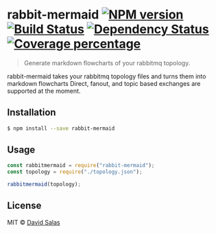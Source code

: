 # rabbit-mermaid [![NPM version][npm-image]][npm-url] [![Build Status][travis-image]][travis-url] [![Dependency Status][daviddm-image]][daviddm-url] [![Coverage percentage][coveralls-image]][coveralls-url]

> Generate markdown flowcharts of your rabbitmq topology.

rabbit-mermaid takes your rabbitmq topology files and turns them into
markdown flowcharts
Direct, fanout, and topic based exchanges are supported at the moment.

## Installation

```sh
$ npm install --save rabbit-mermaid
```

## Usage

```js
const rabbitmermaid = require("rabbit-mermaid");
const topology = require("./topology.json");

rabbitmermaid(topology);
```

## License

MIT © [David Salas]()

[npm-image]: https://badge.fury.io/js/rabbit-mermaid.svg
[npm-url]: https://npmjs.org/package/rabbit-mermaid
[travis-image]: https://travis-ci.org/davidlivingrooms/rabbit-mermaid.svg?branch=master
[travis-url]: https://travis-ci.org/davidlivingrooms/rabbit-mermaid
[daviddm-image]: https://david-dm.org/davidlivingrooms/rabbit-mermaid.svg?theme=shields.io
[daviddm-url]: https://david-dm.org/davidlivingrooms/rabbit-mermaid
[coveralls-image]: https://coveralls.io/repos/davidlivingrooms/rabbit-mermaid/badge.svg
[coveralls-url]: https://coveralls.io/r/davidlivingrooms/rabbit-mermaid
